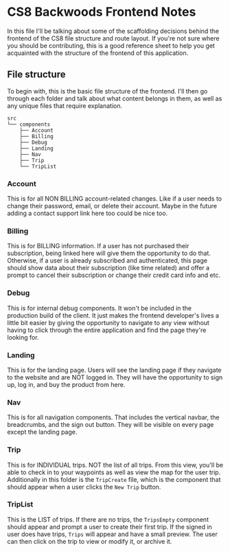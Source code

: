 # CS8 Backwoods Frontend Notes

In this file I'll be talking about some of the scaffolding decisions behind the frontend of the CS8 file structure and route layout. If you're not sure where you should be contributing, this is a good reference sheet to help you get acquainted with the structure of the frontend of this application.

## File structure

To begin with, this is the basic file structure of the frontend. I'll then go through each folder and talk about what content belongs in them, as well as any unique files that require explanation.

```
src
└── components
    ├── Account
    ├── Billing
    ├── Debug
    ├── Landing
    ├── Nav
    ├── Trip
    └── TripList
```

### Account

This is for all NON BILLING account-related changes. Like if a user needs to change their password, email, or delete their account. Maybe in the future adding a contact support link here too could be nice too.

### Billing

This is for BILLING information. If a user has not purchased their subscription, being linked here will give them the opportunity to do that. Otherwise, if a user is already subscribed and authenticated, this page should show data about their subscription (like time related) and offer a prompt to cancel their subscription or change their credit card info and etc.

### Debug

This is for internal debug components. It won't be included in the production build of the client. It just makes the frontend developer's lives a little bit easier by giving the opportunity to navigate to any view without having to click through the entire application and find the page they're looking for.

### Landing

This is for the landing page. Users will see the landing page if they navigate to the website and are NOT logged in. They will have the opportunity to sign up, log in, and buy the product from here.

### Nav

This is for all navigation components. That includes the vertical navbar, the breadcrumbs, and the sign out button. They will be visible on every page except the landing page.

### Trip

This is for INDIVIDUAL trips. NOT the list of all trips. From this view, you'll be able to check in to your waypoints as well as view the map for the user trip. Additionally in this folder is the `TripCreate` file, which is the component that should appear when a user clicks the `New Trip` button.

### TripList

This is the LIST of trips. If there are no trips, the `TripsEmpty` component should appear and prompt a user to create their first trip. If the signed in user does have trips, `Trips` will appear and have a small preview. The user can then click on the trip to view or modify it, or archive it.
